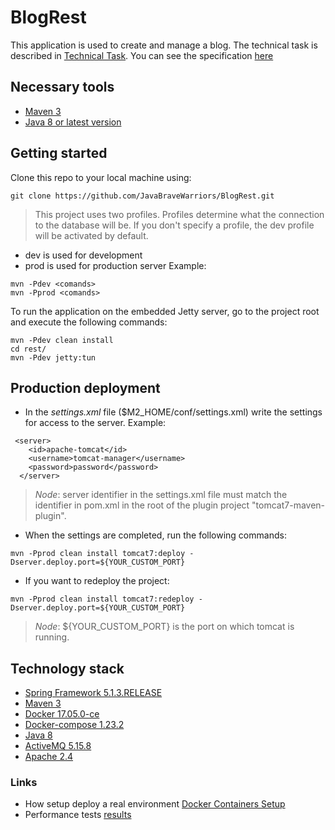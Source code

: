 # BlogRest
This application is used to create and manage a blog.
The technical task is described in [Technical Task][1]. You can see the specification [here][8]

## Necessary tools
* [Maven 3][2]
* [Java 8 or latest version][4]

## Getting started
Clone this repo to your local machine using:
```
git clone https://github.com/JavaBraveWarriors/BlogRest.git
```
>This project uses two profiles. Profiles determine what the connection to the database will be.
If you don't specify a profile, the dev profile will be activated by default.
 * dev is used for development
 * prod is used for production server
 Example:
 ```
 mvn -Pdev <comands>
 mvn -Pprod <comands>
 ```
 
To run the application on the embedded Jetty server, go to the project root and execute the following commands:
```
mvn -Pdev clean install 
cd rest/
mvn -Pdev jetty:tun
```
## Production deployment
* In the *settings.xml* file ($M2_HOME/conf/settings.xml) write the settings for access to the server. Example:
```
 <server>
    <id>apache-tomcat</id>
    <username>tomcat-manager</username>
    <password>password</password>
  </server>
```
> *Node*: server identifier in the settings.xml file must match the identifier in pom.xml in the root of the plugin project "tomcat7-maven-plugin".
* When the settings are completed, run the following commands:
```
mvn -Pprod clean install tomcat7:deploy -Dserver.deploy.port=${YOUR_CUSTOM_PORT}

```
* If you want to redeploy the project:
```
mvn -Pprod clean install tomcat7:redeploy -Dserver.deploy.port=${YOUR_CUSTOM_PORT}
```
> *Node*: ${YOUR_CUSTOM_PORT} is the port on which tomcat is running.
## Technology stack
* [Spring Framework 5.1.3.RELEASE][5]
* [Maven 3][6]
* [Docker 17.05.0-ce][7]
* [Docker-compose 1.23.2][9]
* [Java 8][4]
* [ActiveMQ 5.15.8][10]
* [Apache 2.4][12]


### Links
* How setup deploy a real environment [Docker Containers Setup][3]
* Performance tests [results][11]

[1]: docs/TechnicalTask.md
[2]: https://maven.apache.org/install.html
[3]: docs/DockerContainersSetup.md
[4]: https://www.oracle.com/technetwork/java/javase/downloads/jdk8-downloads-2133151.html
[5]: https://docs.spring.io/spring-framework/docs/5.1.3.RELEASE/spring-framework-reference/
[6]: https://maven.apache.org/guides/
[7]: https://docs.docker.com/
[8]: docs/Specification.md
[9]: https://docs.docker.com/compose/
[10]: http://activemq.apache.org/
[11]: docs/PerformanceTests.md
[12]: https://httpd.apache.org/docs/2.4/